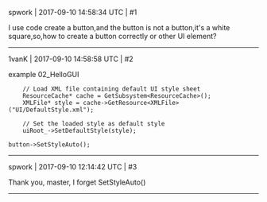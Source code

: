 spwork | 2017-09-10 14:58:34 UTC | #1

I use code create a button,and the button is not a button,it's a white square,so,how to create a button correctly or other UI element?

-------------------------

1vanK | 2017-09-10 14:58:58 UTC | #2

 example 02_HelloGUI

```
    // Load XML file containing default UI style sheet
    ResourceCache* cache = GetSubsystem<ResourceCache>();
    XMLFile* style = cache->GetResource<XMLFile>("UI/DefaultStyle.xml");

    // Set the loaded style as default style
    uiRoot_->SetDefaultStyle(style);
```

```
button->SetStyleAuto();
```

-------------------------

spwork | 2017-09-10 12:14:42 UTC | #3

Thank you, master, I forget SetStyleAuto()

-------------------------

